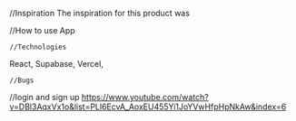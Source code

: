 //Inspiration 
    The inspiration for this product was 

//How to use App

    //Technologies 
React, Supabase, Vercel, 

    //Bugs
    

//login and sign up
https://www.youtube.com/watch?v=DBl3AqxVx1o&list=PLl6EcvA_AoxEU455Yi1JoYVwHfpHpNkAw&index=6





